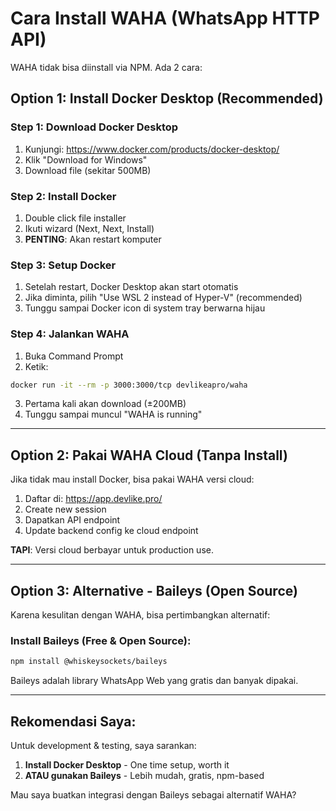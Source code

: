 # Cara Install WAHA (WhatsApp HTTP API)

WAHA tidak bisa diinstall via NPM. Ada 2 cara:

## Option 1: Install Docker Desktop (Recommended)

### Step 1: Download Docker Desktop
1. Kunjungi: https://www.docker.com/products/docker-desktop/
2. Klik "Download for Windows"
3. Download file (sekitar 500MB)

### Step 2: Install Docker
1. Double click file installer
2. Ikuti wizard (Next, Next, Install)
3. **PENTING**: Akan restart komputer

### Step 3: Setup Docker
1. Setelah restart, Docker Desktop akan start otomatis
2. Jika diminta, pilih "Use WSL 2 instead of Hyper-V" (recommended)
3. Tunggu sampai Docker icon di system tray berwarna hijau

### Step 4: Jalankan WAHA
1. Buka Command Prompt
2. Ketik:
```bash
docker run -it --rm -p 3000:3000/tcp devlikeapro/waha
```
3. Pertama kali akan download (±200MB)
4. Tunggu sampai muncul "WAHA is running"

---

## Option 2: Pakai WAHA Cloud (Tanpa Install)

Jika tidak mau install Docker, bisa pakai WAHA versi cloud:

1. Daftar di: https://app.devlike.pro/
2. Create new session
3. Dapatkan API endpoint
4. Update backend config ke cloud endpoint

**TAPI**: Versi cloud berbayar untuk production use.

---

## Option 3: Alternative - Baileys (Open Source)

Karena kesulitan dengan WAHA, bisa pertimbangkan alternatif:

### Install Baileys (Free & Open Source):
```bash
npm install @whiskeysockets/baileys
```

Baileys adalah library WhatsApp Web yang gratis dan banyak dipakai.

---

## Rekomendasi Saya:

Untuk development & testing, saya sarankan:

1. **Install Docker Desktop** - One time setup, worth it
2. **ATAU gunakan Baileys** - Lebih mudah, gratis, npm-based

Mau saya buatkan integrasi dengan Baileys sebagai alternatif WAHA?